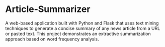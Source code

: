 # Article-Summarizer
A web-based application built with Python and Flask that uses text mining techniques to generate a concise summary of any news article from a URL or pasted text. This project demonstrates an extractive summarization approach based on word frequency analysis.
